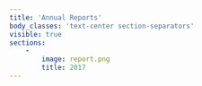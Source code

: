 ```yaml
---
title: 'Annual Reports'
body_classes: 'text-center section-separators'
visible: true
sections:
    -
        image: report.png
        title: 2017
---
```


